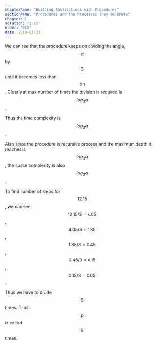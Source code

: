 ```yaml
---
chapterName: "Building Abstractions with Procedures"
sectionName: "Procedures and the Processes They Generate"
chapter: 1
solution: "1.15"
order: "015"
date: 2016-03-31
---
```


We can see that the procedure keeps on dividing the angle, $$ \alpha $$ by $$ 3 $$ until it becomes less than $$ 0.1 $$. Clearly at max
number of times the division is required is $$ {log}_3 {\alpha} $$.

Thus the time complexity is $$ { log }_3 { \alpha } $$.

Also since the procedure is recursive process and the maximum depth it reaches is $$ { log }_3 { \alpha } $$, the space complexity is also $$ { log }_3 { \alpha } $$.

To find number of steps for $$ 12.15 $$, we can see:
$$ 12.15/3 = 4.05 $$,    
$$ 4.05/3 = 1.35 $$,     
$$ 1.35/3 = 0.45 $$,     
$$ 0.45/3 = 0.15 $$,    
$$ 0.15/3 = 0.05 $$.

Thus we have to divide $$ 5 $$ times. Thus $$ p $$ is called $$ 5 $$ times.